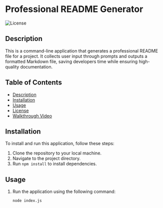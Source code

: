 # Professional README Generator

![License](https://img.shields.io/badge/license-MIT-blue.svg)

## Description
This is a command-line application that generates a professional README file for a project. It collects user input through prompts and outputs a formatted Markdown file, saving developers time while ensuring high-quality documentation.

## Table of Contents
- [Description](#description)
- [Installation](#installation)
- [Usage](#usage)
- [License](#license)
- [Walkthrough Video](#walkthrough-video)

## Installation
To install and run this application, follow these steps:
1. Clone the repository to your local machine.
2. Navigate to the project directory.
3. Run `npm install` to install dependencies.

## Usage
1. Run the application using the following command:
   ```bash
   node index.js